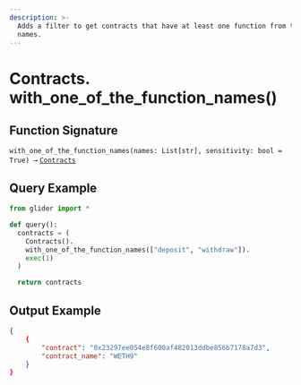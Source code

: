```yaml
---
description: >-
  Adds a filter to get contracts that have at least one function from the given
  names.
---
```


# Contracts. with\_one\_of\_the\_function\_names()

## Function Signature

`with_one_of_the_function_names(names: List[str], sensitivity: bool = True) →` [`Contracts`](./)

## Query Example

```python
from glider import *

def query():
  contracts = (
    Contracts().
    with_one_of_the_function_names(["deposit", "withdraw"]).
    exec(1)
  )

  return contracts
```

## Output Example

```json
{
    {
        "contract": "0x23297ee054e8f600af482013ddbe856b7178a7d3",
        "contract_name": "WETH9"
    }
}
```
